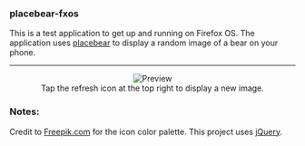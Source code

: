 ### placebear-fxos
This is a test application to get up and running on Firefox OS. The application uses [placebear](http://placebear.com/)
to display a random image of a bear on your phone.


***

<figure style="text-align: center;">
    <img src="https://cdn.mediacru.sh/mTGuH9wUgxXP.png" alt="Preview">
    <figcaption>Tap the refresh icon at the top right to display a new image.</figcaption>
</figure>

### Notes:
Credit to [Freepik.com](http://www.freepik.com/) for the icon color palette. This project uses
[jQuery](https://jquery.com/).
